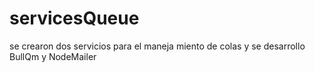 # servicesQueue
se crearon dos servicios para el maneja miento de colas y se desarrollo BullQm y NodeMailer 
